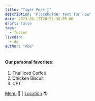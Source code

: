 ```yaml
---
title: "Tiger Fork 🍱"
description: "Placeholder text for now"
date: 2021-06-13T20:51:38-05:00
draft: false
tags:
  - fusion
livedin:
  - dc
author: "Abe"
---
```


#### Our personal favorites:

1. Thai Iced Coffee
2. Chicken Biscuit
3. CFT

[Menu](https://www.betterhalfbar.com/menu) 📖  |  [Location](https://g.page/betterhalfbar?share) 🌎
